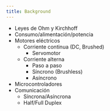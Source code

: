 ```yaml
---
title: Background
---
```


- Leyes de Ohm y Kirchhoff
- Consumo/alimentación/potencia
- Motores eléctricos
  - Corriente continua (DC, Brushed)
     - Servomotor
  - Corriente alterna
     - Paso a paso
     - Síncrono (Brushless)
	 - Asíncrono
- Microcontroladores
- Comunicación
  - Síncrona/Asíncrona
  - Half/Full Duplex
